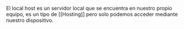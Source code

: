 El local host es un servidor local que se encuentra en nuestro propio equipo, es un tipo de [[Hosting]] pero solo podemos acceder mediante nuestro dispositivo.